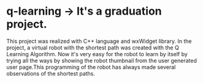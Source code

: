 # q-learning -> It's a graduation project.

   This project was realized with C++ language and wxWidget library. In the project, a virtual robot with the shortest path was created with the Q Learning Algorithm. Now it's very easy for the robot to learn by itself by trying all the ways by showing the robot thumbnail from the user generated user page.This programming of the robot has always made several observations of the shortest paths.
